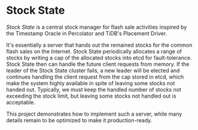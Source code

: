 # Stock State

*Stock State* is a central stock manager for flash sale activities inspired by the Timestamp Oracle in Percolator
and TiDB's Placement Driver.

It's essentially a server that hands out the remained stocks for the common flash sales on the Internet. Stock State
periodically allocates a range of stocks by writing a cap of the allocated stocks into etcd for fault-tolerance. Stock
State then can handle the future client requests from memory. If the leader of the Stock State cluster fails, a new leader
will be elected and continues handling the client request from the cap stored in etcd, which make the system highly available
in spite of leaving some stocks not handed out. Typically, we must keep the handled number of stocks not exceeding
the stock limit, but leaving some stocks not handled out is acceptable.

This project demonstrates how to implement such a server, while many details remain to be optimized to 
make it production-ready.